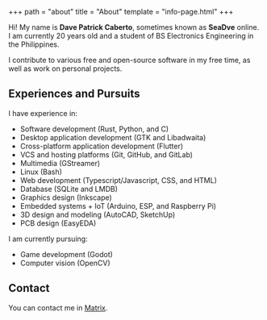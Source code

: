+++
path = "about"
title = "About"
template = "info-page.html"
+++

Hi! My name is **Dave Patrick Caberto**, sometimes known as **SeaDve** online. I am currently 20 years old and a student of BS Electronics Engineering in the Philippines.

I contribute to various free and open-source software in my free time, as well as work on personal projects.

## Experiences and Pursuits

I have experience in:

* Software development (Rust, Python, and C)
* Desktop application development (GTK and Libadwaita)
* Cross-platform application development (Flutter)
* VCS and hosting platforms (Git, GitHub, and GitLab)
* Multimedia (GStreamer)
* Linux (Bash)
* Web development (Typescript/Javascript, CSS, and HTML)
* Database (SQLite and LMDB)
* Graphics design (Inkscape)
* Embedded systems + IoT (Arduino, ESP, and Raspberry Pi)
* 3D design and modeling (AutoCAD, SketchUp)
* PCB design (EasyEDA)

I am currently pursuing:

* Game development (Godot)
* Computer vision (OpenCV)

## Contact

You can contact me in [Matrix](https://matrix.to/#/@sedve:matrix.org).
